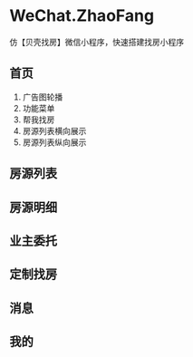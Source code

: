 # WeChat.ZhaoFang
仿【贝壳找房】微信小程序，快速搭建找房小程序

## 首页
1. 广告图轮播
2. 功能菜单
3. 帮我找房
4. 房源列表横向展示
5. 房源列表纵向展示

## 房源列表

## 房源明细

## 业主委托

## 定制找房

## 消息

## 我的

